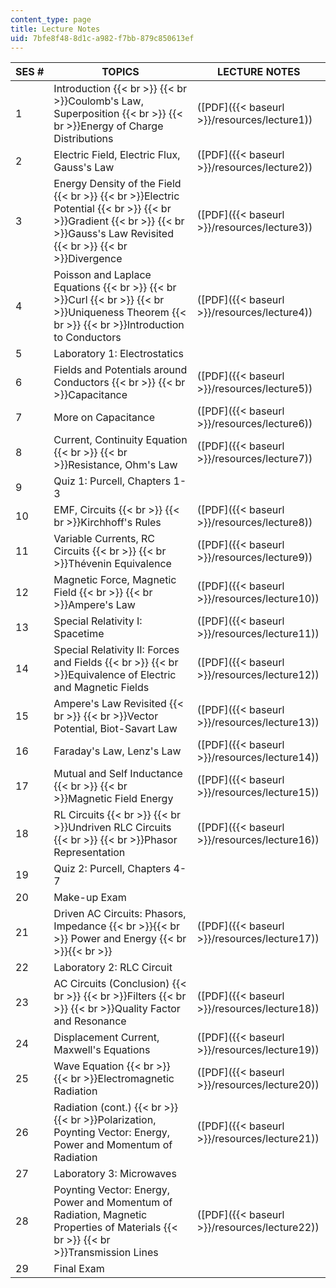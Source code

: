 ```yaml
---
content_type: page
title: Lecture Notes
uid: 7bfe8f48-8d1c-a982-f7bb-879c850613ef
---
```


| SES # | TOPICS | LECTURE NOTES |
| --- | --- | --- |
| 1 | Introduction  {{< br >}}  {{< br >}}Coulomb's Law, Superposition  {{< br >}}  {{< br >}}Energy of Charge Distributions | ([PDF]({{< baseurl >}}/resources/lecture1)) |
| 2 | Electric Field, Electric Flux, Gauss's Law | ([PDF]({{< baseurl >}}/resources/lecture2)) |
| 3 | Energy Density of the Field  {{< br >}}  {{< br >}}Electric Potential  {{< br >}}  {{< br >}}Gradient  {{< br >}}  {{< br >}}Gauss's Law Revisited  {{< br >}}  {{< br >}}Divergence | ([PDF]({{< baseurl >}}/resources/lecture3)) |
| 4 | Poisson and Laplace Equations  {{< br >}}  {{< br >}}Curl  {{< br >}}  {{< br >}}Uniqueness Theorem  {{< br >}}  {{< br >}}Introduction to Conductors | ([PDF]({{< baseurl >}}/resources/lecture4)) |
| 5 | Laboratory 1: Electrostatics | &nbsp; |
| 6 | Fields and Potentials around Conductors  {{< br >}}  {{< br >}}Capacitance | ([PDF]({{< baseurl >}}/resources/lecture5)) |
| 7 | More on Capacitance | ([PDF]({{< baseurl >}}/resources/lecture6)) |
| 8 | Current, Continuity Equation  {{< br >}}  {{< br >}}Resistance, Ohm's Law | ([PDF]({{< baseurl >}}/resources/lecture7)) |
| 9 | Quiz 1: Purcell, Chapters 1-3 | &nbsp; |
| 10 | EMF, Circuits  {{< br >}}  {{< br >}}Kirchhoff's Rules | ([PDF]({{< baseurl >}}/resources/lecture8)) |
| 11 | Variable Currents, RC Circuits  {{< br >}}  {{< br >}}Thévenin Equivalence | ([PDF]({{< baseurl >}}/resources/lecture9)) |
| 12 | Magnetic Force, Magnetic Field  {{< br >}}  {{< br >}}Ampere's Law | ([PDF]({{< baseurl >}}/resources/lecture10)) |
| 13 | Special Relativity I: Spacetime | ([PDF]({{< baseurl >}}/resources/lecture11)) |
| 14 | Special Relativity II: Forces and Fields  {{< br >}}  {{< br >}}Equivalence of Electric and Magnetic Fields | ([PDF]({{< baseurl >}}/resources/lecture12)) |
| 15 | Ampere's Law Revisited  {{< br >}}  {{< br >}}Vector Potential, Biot-Savart Law | ([PDF]({{< baseurl >}}/resources/lecture13)) |
| 16 | Faraday's Law, Lenz's Law | ([PDF]({{< baseurl >}}/resources/lecture14)) |
| 17 | Mutual and Self Inductance  {{< br >}}  {{< br >}}Magnetic Field Energy | ([PDF]({{< baseurl >}}/resources/lecture15)) |
| 18 | RL Circuits  {{< br >}}  {{< br >}}Undriven RLC Circuits  {{< br >}}  {{< br >}}Phasor Representation | ([PDF]({{< baseurl >}}/resources/lecture16)) |
| 19 | Quiz 2: Purcell, Chapters 4-7 | &nbsp; |
| 20 | Make-up Exam | &nbsp; |
| 21 | Driven AC Circuits: Phasors, Impedance {{< br >}}{{< br >}} Power and Energy {{< br >}}{{< br >}}  | ([PDF]({{< baseurl >}}/resources/lecture17)) |
| 22 | Laboratory 2: RLC Circuit | &nbsp; |
| 23 | AC Circuits (Conclusion)  {{< br >}}  {{< br >}}Filters  {{< br >}}  {{< br >}}Quality Factor and Resonance | ([PDF]({{< baseurl >}}/resources/lecture18)) |
| 24 | Displacement Current, Maxwell's Equations | ([PDF]({{< baseurl >}}/resources/lecture19)) |
| 25 | Wave Equation  {{< br >}}  {{< br >}}Electromagnetic Radiation | ([PDF]({{< baseurl >}}/resources/lecture20)) |
| 26 | Radiation (cont.)  {{< br >}}  {{< br >}}Polarization, Poynting Vector: Energy, Power and Momentum of Radiation | ([PDF]({{< baseurl >}}/resources/lecture21)) |
| 27 | Laboratory 3: Microwaves | &nbsp; |
| 28 | Poynting Vector: Energy, Power and Momentum of Radiation, Magnetic Properties of Materials  {{< br >}}  {{< br >}}Transmission Lines | ([PDF]({{< baseurl >}}/resources/lecture22)) |
| 29 | Final Exam |
